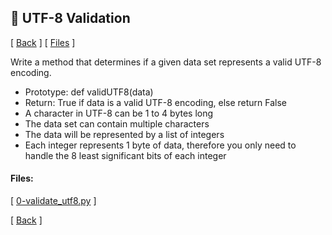 ## :memo: UTF-8 Validation
\[ [Back](../../..#readme) \]
\[ [Files](#Files) \]

Write a method that determines if a given data set represents a valid UTF-8
encoding.
- Prototype: def validUTF8(data)
- Return: True if data is a valid UTF-8 encoding, else return False
- A character in UTF-8 can be 1 to 4 bytes long
- The data set can contain multiple characters
- The data will be represented by a list of integers
- Each integer represents 1 byte of data, therefore you only need to handle the
8 least significant bits of each integer


#### Files:
\[ [0-validate_utf8.py](0-validate_utf8.py) \]

\[ [Back](../../..#readme) \]
